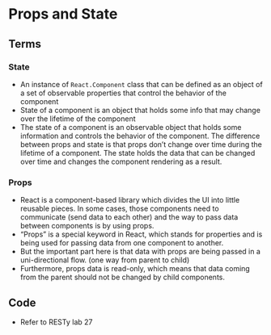 # Props and State

## Terms

### State

- An instance of `React.Component` class that can be defined as an object of a set of observable properties that control the behavior of the component
- State of a component is an object that holds some info that may change over the lifetime of the component
- The state of a component is an observable object that holds some information and controls the behavior of the component. The difference between props and state is that props don’t change over time during the lifetime of a component. The state holds the data that can be changed over time and changes the component rendering as a result.

### Props

- React is a component-based library which divides the UI into little reusable pieces. In some cases, those components need to communicate (send data to each other) and the way to pass data between components is by using props.
- “Props” is a special keyword in React, which stands for properties and is being used for passing data from one component to another.
- But the important part here is that data with props are being passed in a uni-directional flow. (one way from parent to child)
- Furthermore, props data is read-only, which means that data coming from the parent should not be changed by child components.

## Code

- Refer to RESTy lab 27
